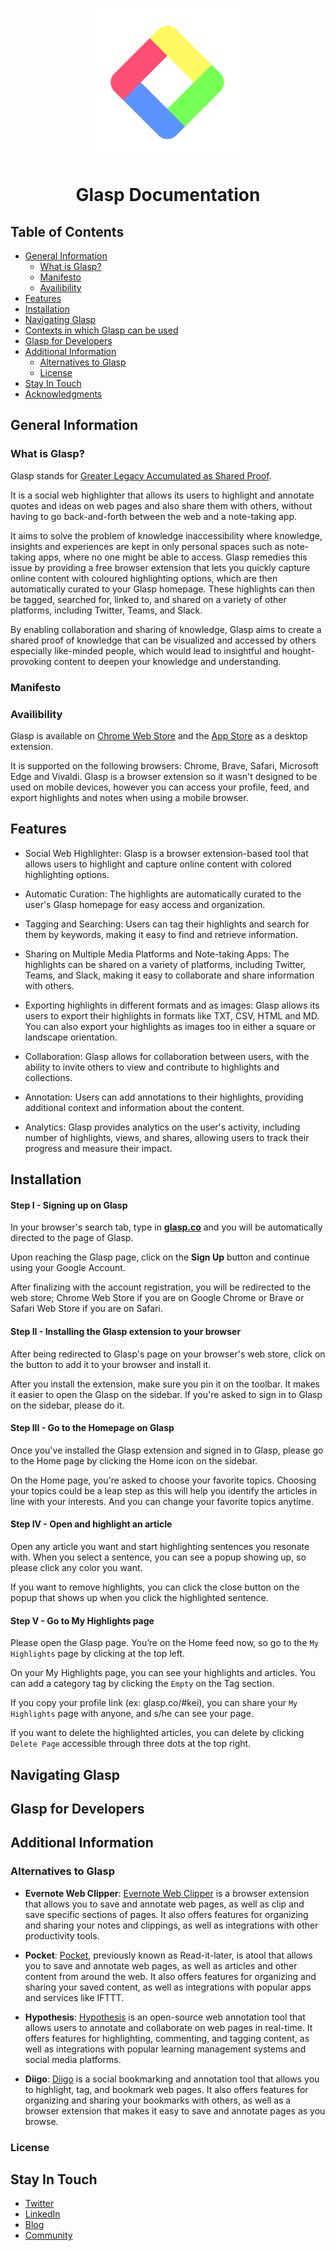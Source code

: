 
<p align = "center">
    <img src = "./images/glasp-icon.png">
</p>


#
<h1 align="center">Glasp Documentation</h1>

## Table of Contents
* [General Information](#general-information)
    * [What is Glasp?](#what-is-glasp)
    * [Manifesto](#manifesto)
    * [Availibility](#availibilty)
* [Features](#features)
* [Installation](#installation)
* [Navigating Glasp](#navigating-glasp)
* [Contexts in which Glasp can be used](#glasp-contexts)
* [Glasp for Developers](#developer)
* [Additional Information](#about)
    * [Alternatives to Glasp](#alternatives)
    * [License](#license)
* [Stay In Touch](#stay-in-touch)
* [Acknowledgments](#acknowledgments)

## General Information

### What is Glasp?
Glasp stands for [Greater Legacy Accumulated as Shared Proof](https://bit.ly/interview-with-glasp-cofounder).

It is a social web highlighter that allows its users to highlight and annotate quotes and ideas on web pages and also share them with others, without having to go back-and-forth between the web and a note-taking app.

It aims to solve the problem of knowledge inaccessibility where knowledge, insights and experiences are kept in only personal spaces such as note-taking apps, where no one might be able to access. Glasp remedies this issue by providing a free browser extension that lets you quickly capture online content with coloured highlighting options, which are then automatically curated to your Glasp homepage. These highlights can then be tagged, searched for, linked to, and shared on a variety of other platforms, including Twitter, Teams, and Slack.

By enabling collaboration and sharing of knowledge, Glasp aims to create a shared proof of knowledge that can be visualized and accessed by others especially like-minded people, which would lead to insightful and hought-provoking content to deepen your knowledge and understanding.

### Manifesto

### Availibility
Glasp is available on [Chrome Web Store](https://chrome.google.com/webstore/detail/youtube-summary-with-chat/nmmicjeknamkfloonkhhcjmomieiodli) and the [App Store](https://apps.apple.com/ng/app/glasp-social-web-highlighter/id1605690124?mt=12) as a desktop extension. 

It is supported on the following browsers: Chrome, Brave, Safari, Microsoft Edge and Vivaldi. Glasp is a browser extension so it wasn't designed to be used on mobile devices, however you can access your profile, feed, and export highlights and notes when using a mobile browser.

## Features

- Social Web Highlighter: Glasp is a browser extension-based tool that allows users to highlight and capture online content with colored highlighting options.

- Automatic Curation: The highlights are automatically curated to the user's Glasp homepage for easy access and organization.

- Tagging and Searching: Users can tag their highlights and search for them by keywords, making it easy to find and retrieve information.

- Sharing on Multiple Media Platforms and Note-taking Apps: The highlights can be shared on a variety of platforms, including Twitter, Teams, and Slack, making it easy to collaborate and share information with others.

- Exporting highlights in different formats and as images: Glasp allows its users to export their highlights in formats like TXT, CSV, HTML and MD. You can also export your highlights as images too in either a square or landscape orientation.

- Collaboration: Glasp allows for collaboration between users, with the ability to invite others to view and contribute to highlights and collections.

- Annotation: Users can add annotations to their highlights, providing additional context and information about the content.

- Analytics: Glasp provides analytics on the user's activity, including number of highlights, views, and shares, allowing users to track their progress and measure their impact.

## Installation

#### **Step I - Signing up on Glasp**
In your browser's search tab, type in [**glasp.co**](glasp.co) and you will be automatically directed to the page of Glasp. 

Upon reaching the Glasp page, click on the **Sign Up** button and continue using your Google Account.

After finalizing with the account registration, you will be redirected to the web store; Chrome Web Store if you are on Google Chrome or Brave or Safari Web Store if you are on Safari.

#### **Step II -  Installing the Glasp extension to your browser**
After being redirected to Glasp's page on your browser's web store, click on the button to add it to your browser and install it.

After you install the extension, make sure you pin it on the toolbar. It makes it easier to open the Glasp on the sidebar. If you're asked to sign in to Glasp on the sidebar, please do it.

#### **Step III - Go to the Homepage on Glasp**
Once you've installed the Glasp extension and signed in to Glasp, please go to the Home page by clicking the Home icon on the sidebar.

On the Home page, you're asked to choose your favorite topics. Choosing your topics could be a leap step as this will help you identify the articles in line with your interests. And you can change your favorite topics anytime.

#### **Step IV - Open and highlight an article**
Open any article you want and start highlighting sentences you resonate with. When you select a sentence, you can see a popup showing up, so please click any color you want.

If you want to remove highlights, you can click the close button on the popup that shows up when you click the highlighted sentence.

#### **Step V - Go to My Highlights page**
Please open the Glasp page. You’re on the Home feed now, so go to the `My Highlights` page by clicking at the top left.

On your My Highlights page, you can see your highlights and articles. You can add a category tag by clicking the `Empty` on the Tag section.

If you copy your profile link (ex: glasp.co/#kei), you can share your `My Highlights` page with anyone, and s/he can see your page.

If you want to delete the highlighted articles, you can delete by clicking ``Delete Page`` accessible through three dots at the top right.

## Navigating Glasp


## Glasp for Developers

## Additional Information

### Alternatives to Glasp
- **Evernote Web Clipper**: [Evernote Web Clipper](https://chrome.google.com/webstore/detail/evernote-web-clipper/pioclpoplcdbaefihamjohnefbikjilc?hl=en) is a browser extension that allows you to save and annotate web pages, as well as clip and save specific sections of pages. It also offers features for organizing and sharing your notes and clippings, as well as integrations with other productivity tools.

- **Pocket**: [Pocket](https://getpocket.com/en/), previously known as Read-it-later, is atool that allows you to save and annotate web pages, as well as articles and other content from around the web. It also offers features for organizing and sharing your saved content, as well as integrations with popular apps and services like IFTTT.

- **Hypothesis**: [Hypothesis](https://web.hypothes.is/) is an open-source web annotation tool that allows users to annotate and collaborate on web pages in real-time. It offers features for highlighting, commenting, and tagging content, as well as integrations with popular learning management systems and social media platforms.

- **Diigo**: [Diigo](https://www.diigo.com/) is a social bookmarking and annotation tool that allows you to highlight, tag, and bookmark web pages. It also offers features for organizing and sharing your bookmarks with others, as well as a browser extension that makes it easy to save and annotate pages as you browse.

### License

## Stay In Touch

- [Twitter](https://twitter.com/_Glasp)
- [LinkedIn](https://www.linkedin.com/company/glasp/)
- [Blog](https://blog.glasp.co/)
- [Community](https://blog.glasp.co/community/)